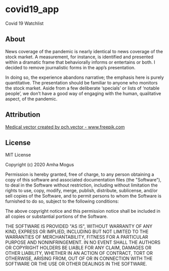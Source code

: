 # covid19_app

Covid 19 Watchlist

## About

News coverage of the pandemic is nearly identical to news coverage of the stock market. A measurement, for instance, is identified and presented within a dramatic frame that behaviorally informs or entertains or both. I decided to remove journalistic forms in the app’s presentation.

In doing so, the experience abandons narrative; the emphasis here is purely quantitative. The presentation should be familiar to anyone who monitors the stock market. Aside from a few deliberate ‘specials’ or lists of ‘notable people’, we don’t have a good way of engaging with the human, qualitative aspect, of the pandemic.

## Attribution

<a href="https://www.freepik.com/vectors/medical">Medical vector created by pch.vector - www.freepik.com</a>

## License

MIT License

Copyright (c) 2020 Amha Mogus

Permission is hereby granted, free of charge, to any person obtaining a copy
of this software and associated documentation files (the "Software"), to deal
in the Software without restriction, including without limitation the rights
to use, copy, modify, merge, publish, distribute, sublicense, and/or sell
copies of the Software, and to permit persons to whom the Software is
furnished to do so, subject to the following conditions:

The above copyright notice and this permission notice shall be included in all
copies or substantial portions of the Software.

THE SOFTWARE IS PROVIDED "AS IS", WITHOUT WARRANTY OF ANY KIND, EXPRESS OR
IMPLIED, INCLUDING BUT NOT LIMITED TO THE WARRANTIES OF MERCHANTABILITY,
FITNESS FOR A PARTICULAR PURPOSE AND NONINFRINGEMENT. IN NO EVENT SHALL THE
AUTHORS OR COPYRIGHT HOLDERS BE LIABLE FOR ANY CLAIM, DAMAGES OR OTHER
LIABILITY, WHETHER IN AN ACTION OF CONTRACT, TORT OR OTHERWISE, ARISING FROM,
OUT OF OR IN CONNECTION WITH THE SOFTWARE OR THE USE OR OTHER DEALINGS IN THE
SOFTWARE.
